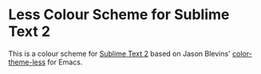 # Less Colour Scheme for Sublime Text 2

This is a colour scheme for [Sublime Text 2](http://www.sublimetext.com/) based
on Jason Blevins'
[color-theme-less](http://jblevins.org/projects/emacs-color-themes/) for Emacs.